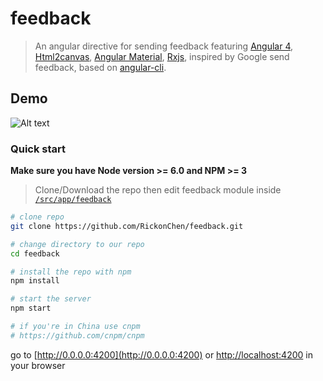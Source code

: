 # feedback

> An angular directive for sending feedback featuring [Angular 4](https://angular.io), [Html2canvas](html2canvas.hertzen.com), [Angular Material](https://material.angular.io), [Rxjs](http://reactivex.io/rxjs/), inspired by Google send feedback, based on [angular-cli](https://github.com/angular/angular-cli).

## Demo
![Alt text](/../screenshots/feedback.gif?raw=true "overview")

### Quick start
**Make sure you have Node version >= 6.0 and NPM >= 3**
> Clone/Download the repo then edit feedback module inside [`/src/app/feedback`](/src/app/feedback)

```bash
# clone repo
git clone https://github.com/RickonChen/feedback.git

# change directory to our repo
cd feedback

# install the repo with npm
npm install

# start the server
npm start

# if you're in China use cnpm
# https://github.com/cnpm/cnpm
```
go to [http://0.0.0.0:4200](http://0.0.0.0:4200) or [http://localhost:4200](http://localhost:4200) in your browser
